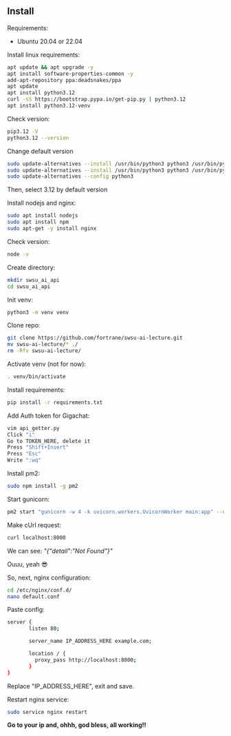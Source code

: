 
## Install

Requirements:
* Ubuntu 20.04 or 22.04

Install linux requirements:

```bash
apt update && apt upgrade -y
apt install software-properties-common -y
add-apt-repository ppa:deadsnakes/ppa
apt update
apt install python3.12
curl -sS https://bootstrap.pypa.io/get-pip.py | python3.12 
apt install python3.12-venv
```

Check version:

```bash
pip3.12 -V
python3.12 --version
```

Change default version

```bash
sudo update-alternatives --install /usr/bin/python3 python3 /usr/bin/python3.8 1
sudo update-alternatives --install /usr/bin/python3 python3 /usr/bin/python3.12 2
sudo update-alternatives --config python3
```

Then, select 3.12 by default version

Install nodejs and nginx:

```bash
sudo apt install nodejs
sudo apt install npm
sudo apt-get -y install nginx
```

Check version:

```bash
node -v
```

Create directory:

```bash
mkdir swsu_ai_api
cd swsu_ai_api
```

Init venv:

```bash
python3 -m venv venv
```

Clone repo:

```bash
git clone https://github.com/fortrane/swsu-ai-lecture.git
mv swsu-ai-lecture/* ./
rm -Rfv swsu-ai-lecture/
```

Activate venv (not for now):

```bash
. venv/bin/activate
```

Install requirements:

```bash
pip install -r requirements.txt
```

Add Auth token for Gigachat:

```bash
vim api_getter.py
Click "i"
Go to TOKEN_HERE, delete it
Press "Shift+Insert"
Press "Esc"
Write ":wq"
```

Install pm2:

```bash
sudo npm install -g pm2
```

Start gunicorn:
```bash
pm2 start "gunicorn -w 4 -k uvicorn.workers.UvicornWorker main:app" --name swsu_ai_api
```

Make cUrl request:
```bash
curl localhost:8000
```

We can see:
_"{"detail":"Not Found"}"_

Ouuu, yeah 😎

So, next, nginx configuration:

```bash
cd /etc/nginx/conf.d/
nano default.conf
```

Paste config:

```bash
server {
       listen 80;

       server_name IP_ADDRESS_HERE example.com;

       location / {
         proxy_pass http://localhost:8000;
       }
}
```

Replace "IP_ADDRESS_HERE", exit and save.

Restart nginx service:

```bash
sudo service nginx restart
```

**Go to your ip and, ohhh, god bless, all working!!**
